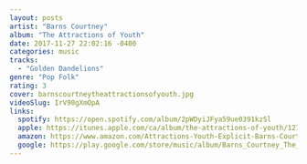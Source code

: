 ```yaml
---
layout: posts
artist: "Barns Courtney"
album: "The Attractions of Youth"
date: 2017-11-27 22:02:16 -0400
categories: music
tracks:
  - "Golden Dandelions"
genre: "Pop Folk"
rating: 3
cover: barnscourtneytheattractionsofyouth.jpg
videoSlug: IrV90gXmOpA
links:
  spotify: https://open.spotify.com/album/2pWDyiJFya59ue0391kzSl
  apple: https://itunes.apple.com/ca/album/the-attractions-of-youth/1273065012
  amazon: https://www.amazon.com/Attractions-Youth-Explicit-Barns-Courtney/dp/B074WY3CX7
  google: https://play.google.com/store/music/album/Barns_Courtney_The_Attractions_Of_Youth?id=Bxx4cduskygo5mpolztum4dsl4u&hl=en
---
```



